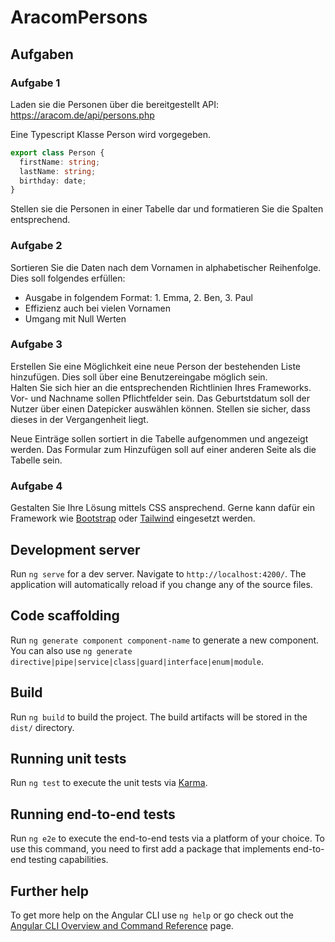 # AracomPersons

## Aufgaben

### Aufgabe 1
Laden sie die Personen über die bereitgestellt API: https://aracom.de/api/persons.php

Eine Typescript Klasse Person wird vorgegeben.

```typescript
export class Person {
  firstName: string;
  lastName: string;
  birthday: date;
}
```

Stellen sie die Personen in einer Tabelle dar und formatieren Sie die Spalten entsprechend.

### Aufgabe 2
Sortieren Sie die Daten nach dem Vornamen in alphabetischer Reihenfolge.
Dies soll folgendes erfüllen:
- Ausgabe in folgendem Format: 1. Emma, 2. Ben, 3. Paul
- Effizienz auch bei vielen Vornamen
- Umgang mit Null Werten
 
### Aufgabe 3
Erstellen Sie eine Möglichkeit eine neue Person der bestehenden Liste hinzufügen. Dies soll über eine Benutzereingabe möglich sein.  
Halten Sie sich hier an die entsprechenden Richtlinien Ihres Frameworks.  
Vor- und Nachname sollen Pflichtfelder sein. Das Geburtstdatum soll der Nutzer über einen Datepicker auswählen können. Stellen sie sicher, dass dieses in der Vergangenheit liegt.

Neue Einträge sollen sortiert in die Tabelle aufgenommen und angezeigt werden.
Das Formular zum Hinzufügen soll auf einer anderen Seite als die Tabelle sein.

### Aufgabe 4
Gestalten Sie Ihre Lösung mittels CSS ansprechend. Gerne kann dafür ein Framework wie [Bootstrap](https://getbootstrap.com/) oder [Tailwind](https://tailwindcss.com/) eingesetzt werden.

## Development server

Run `ng serve` for a dev server. Navigate to `http://localhost:4200/`. The application will automatically reload if you change any of the source files.

## Code scaffolding

Run `ng generate component component-name` to generate a new component. You can also use `ng generate directive|pipe|service|class|guard|interface|enum|module`.

## Build

Run `ng build` to build the project. The build artifacts will be stored in the `dist/` directory.

## Running unit tests

Run `ng test` to execute the unit tests via [Karma](https://karma-runner.github.io).

## Running end-to-end tests

Run `ng e2e` to execute the end-to-end tests via a platform of your choice. To use this command, you need to first add a package that implements end-to-end testing capabilities.

## Further help

To get more help on the Angular CLI use `ng help` or go check out the [Angular CLI Overview and Command Reference](https://angular.io/cli) page.
